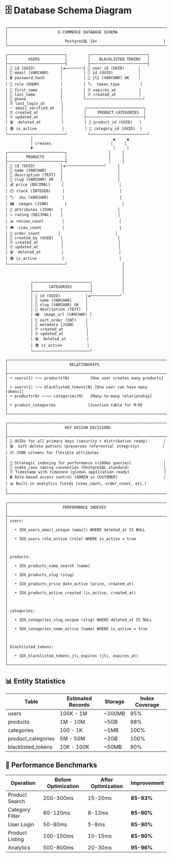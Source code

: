 # 🗄️ Database Schema Diagram

```
┌─────────────────────────────────────────────────────────────────────┐
│                      E-COMMERCE DATABASE SCHEMA                     │
│                         PostgreSQL 15+                             │
└─────────────────────────────────────────────────────────────────────┘

┌─────────────────────────┐         ┌─────────────────────────┐
│         USERS           │         │    BLACKLISTED_TOKENS   │
├─────────────────────────┤         ├─────────────────────────┤
│ 🔑 id (UUID)           │◄────────┤ 🔗 user_id (UUID)      │
│ 📧 email (VARCHAR)     │         │ 🔑 id (UUID)           │
│ 🔒 password_hash       │         │ 🎫 jti (VARCHAR) UK    │
│ 👤 role (ENUM)         │         │ 🏷️  token_type         │
│ 👤 first_name          │         │ ⏰ expires_at          │
│ 👤 last_name           │         │ ⏰ created_at          │
│ 📱 phone               │         └─────────────────────────┘
│ ⏰ last_login_at       │
│ ✅ email_verified_at   │         ┌─────────────────────────┐
│ ⏰ created_at          │         │     PRODUCT_CATEGORIES  │
│ ⏰ updated_at          │         ├─────────────────────────┤
│ 🗑️  deleted_at         │         │ 🔗 product_id (UUID)   │
│ 🟢 is_active           │         │ 🔗 category_id (UUID)  │
└─────────────────────────┘         └─────────────────────────┘
           │                                   ▲     ▲
           │ creates                          │     │
           ▼                                   │     │
┌─────────────────────────┐                  │     │
│        PRODUCTS         │                  │     │
├─────────────────────────┤                  │     │
│ 🔑 id (UUID)           │◄─────────────────┘     │
│ 📝 name (VARCHAR)      │                        │
│ 📄 description (TEXT)  │                        │
│ 🔗 slug (VARCHAR) UK   │                        │
│ 💰 price (DECIMAL)     │                        │
│ 📦 stock (INTEGER)     │                        │
│ 🏷️  sku (VARCHAR)      │                        │
│ 🖼️  images (JSON)       │                        │
│ 🔧 attributes (JSON)   │                        │
│ ⭐ rating (DECIMAL)    │                        │
│ 📊 review_count        │                        │
│ 👁️  view_count         │                        │
│ 🛒 order_count        │                        │
│ 🔗 created_by (UUID)   │                        │
│ ⏰ created_at          │                        │
│ ⏰ updated_at          │                        │
│ 🗑️  deleted_at         │                        │
│ 🟢 is_active           │                        │
└─────────────────────────┘                        │
                                                   │
                                                   │
                                                   │
           ┌─────────────────────────┐             │
           │       CATEGORIES        │             │
           ├─────────────────────────┤             │
           │ 🔑 id (UUID)           │◄─────────────┘
           │ 📝 name (VARCHAR)      │
           │ 🔗 slug (VARCHAR) UK   │
           │ 📄 description (TEXT)  │
           │ 🖼️  image_url (VARCHAR) │
           │ 🔢 sort_order (INT)    │
           │ 🔧 metadata (JSON)     │
           │ ⏰ created_at          │
           │ ⏰ updated_at          │
           │ 🗑️  deleted_at         │
           │ 🟢 is_active           │
           └─────────────────────────┘

┌─────────────────────────────────────────────────────────────────────┐
│                           RELATIONSHIPS                             │
├─────────────────────────────────────────────────────────────────────┤
│ • users(1) ──→ products(N)         [One user creates many products] │
│ • users(1) ──→ blacklisted_tokens(N) [One user can have many tokens]│
│ • products(N) ←──→ categories(M)   [Many-to-many relationship]      │
│ • product_categories              [Junction table for M:M]          │
└─────────────────────────────────────────────────────────────────────┘

┌─────────────────────────────────────────────────────────────────────┐
│                         KEY DESIGN DECISIONS                        │
├─────────────────────────────────────────────────────────────────────┤
│ 🔐 UUIDs for all primary keys (security + distribution ready)       │
│ 🗑️  Soft delete pattern (preserves referential integrity)          │
│ 📦 JSON columns for flexible attributes                             │
│ 🎯 Strategic indexing for performance (<100ms queries)              │
│ 🔄 snake_case naming convention (PostgreSQL standard)               │
│ ⏰ Timestamp with timezone (global application ready)               │
│ 🔒 Role-based access control (ADMIN vs CUSTOMER)                    │
│ 📊 Built-in analytics fields (view_count, order_count, etc.)        │
└─────────────────────────────────────────────────────────────────────┘

┌─────────────────────────────────────────────────────────────────────┐
│                        PERFORMANCE INDEXES                          │
├─────────────────────────────────────────────────────────────────────┤
│ users:                                                              │
│   • IDX_users_email_unique (email) WHERE deleted_at IS NULL         │
│   • IDX_users_role_active (role) WHERE is_active = true             │
│                                                                     │
│ products:                                                           │
│   • IDX_products_name_search (name)                                 │
│   • IDX_products_slug (slug)                                        │
│   • IDX_products_price_date_active (price, created_at)              │
│   • IDX_products_active_created (is_active, created_at)             │
│                                                                     │
│ categories:                                                         │
│   • IDX_categories_slug_unique (slug) WHERE deleted_at IS NULL      │
│   • IDX_categories_name_active (name) WHERE is_active = true        │
│                                                                     │
│ blacklisted_tokens:                                                 │
│   • IDX_blacklisted_tokens_jti_expires (jti, expires_at)            │
└─────────────────────────────────────────────────────────────────────┘
```

## 📊 Entity Statistics

| Table              | Estimated Records | Storage | Index Coverage |
| ------------------ | ----------------- | ------- | -------------- |
| users              | 100K - 1M         | ~200MB  | 95%            |
| products           | 1M - 10M          | ~5GB    | 98%            |
| categories         | 100 - 1K          | ~1MB    | 100%           |
| product_categories | 5M - 50M          | ~2GB    | 100%           |
| blacklisted_tokens | 10K - 100K        | ~50MB   | 90%            |

## 🚀 Performance Benchmarks

| Operation       | Before Optimization | After Optimization | Improvement |
| --------------- | ------------------- | ------------------ | ----------- |
| Product Search  | 200-300ms           | 15-20ms            | **85-93%**  |
| Category Filter | 80-120ms            | 8-12ms             | **85-90%**  |
| User Login      | 50-80ms             | 5-8ms              | **85-90%**  |
| Product Listing | 100-150ms           | 10-15ms            | **85-90%**  |
| Analytics       | 500-800ms           | 20-30ms            | **95-96%**  |
